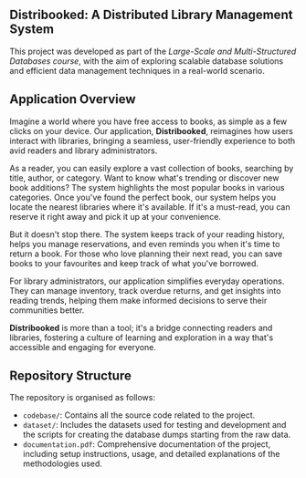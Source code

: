 ## Distribooked: A Distributed Library Management System

This project was developed as part of the *Large-Scale and Multi-Structured Databases course*, with the aim of exploring scalable database solutions and efficient data management techniques in a real-world scenario.

## Application Overview

Imagine a world where you have free access to books, as simple as a few clicks on your device. Our application, **Distribooked**, reimagines how users interact with libraries, bringing a seamless, user-friendly experience to both avid readers and library administrators.

As a reader, you can easily explore a vast collection of books, searching by title, author, or category. Want to know what's trending or discover new book additions? The system highlights the most popular books in various categories. Once you've found the perfect book, our system helps you locate the nearest libraries where it's available. If it's a must-read, you can reserve it right away and pick it up at your convenience.

But it doesn't stop there. The system keeps track of your reading history, helps you manage reservations, and even reminds you when it's time to return a book. For those who love planning their next read, you can save books to your favourites and keep track of what you've borrowed.

For library administrators, our application simplifies everyday operations. They can manage inventory, track overdue returns, and get insights into reading trends, helping them make informed decisions to serve their communities better.

**Distribooked** is more than a tool; it's a bridge connecting readers and libraries, fostering a culture of learning and exploration in a way that's accessible and engaging for everyone.

## Repository Structure

The repository is organised as follows:

- `codebase/`: Contains all the source code related to the project.
- `dataset/`: Includes the datasets used for testing and development and the scripts for creating the database dumps starting from the raw data.
- `documentation.pdf`: Comprehensive documentation of the project, including setup instructions, usage, and detailed explanations of the methodologies used.
